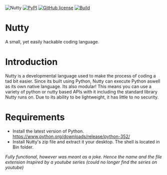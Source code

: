 ![Nutty](https://img.shields.io/badge/Nutty-v1.31.3b--Beta-brightgreen.svg)
[![PyPI](https://img.shields.io/pypi/pyversions/discord.py.svg)](https://pypi.python.org/pypi/discord.py/)
[![GitHub license](https://img.shields.io/badge/license-MIT-blue.svg)](https://raw.githubusercontent.com/Sanjay-B/Nutty/master/LICENSE)
[![Build](https://img.shields.io/teamcity/http/teamcity.jetbrains.com/s/bt345.svg)]()

# Nutty

A small, yet easily hackable coding language.

# Introduction
Nutty is a developmental language used to make the process of coding a tad bit easier. 
Since its built using Python, Nutty can execute Python aswell as its own native language.
Its also modular! This means you can use a variety of python or nutty based APIs with it including
the standard library Nutty runs on. Due to its ability to be lightweight, it has little to no security. 

# Requirements
- Install the latest version of Python. https://www.python.org/downloads/release/python-352/
- Install Nutty's zip file and extract it your desktop. The shell is located in Bin folder.

*Fully functional, however was meant as a joke. Hence the name and the file extension*
*Inspired by a youtube series (could no longer find the series on youtube)*
